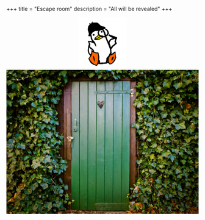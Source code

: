+++
title = "Escape room"
description = "All will be revealed"
+++
<div style="display: flex; justify-content: center;">
    <img src="../images/Frederick/sherlock frederick.png" alt="Frederick as Sherlock" style="width:25%;" />
</div>

<a href="https://dfegssawayday2025.github.io/escape-room/" target="_blank" rel="noopener noreferrer">
    <img src="../images/Site/Escape-Room/Door.jpg" alt="source: Pexels - Pixabay" />
</a>
